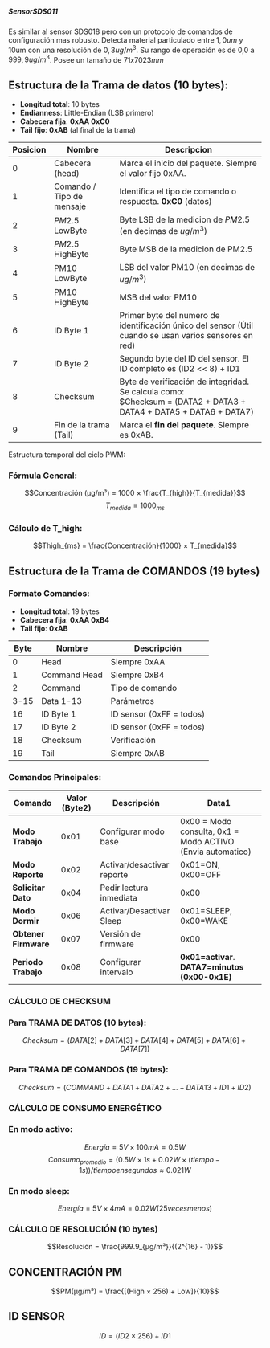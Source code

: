 ##### SensorSDS011

Es similar al sensor SDS018 pero con un protocolo de comandos de configuración mas robusto. Detecta material particulado entre $1,0um$ y 10um con una resolución de $0,3 ug/m^3$. Su rango de operación es de 0,0 a $999,9 ug/m^3$. Posee un tamaño de $71x7023mm$

## Estructura de la Trama de datos (10 bytes):
- **Longitud total**: 10 bytes
- **Endianness**: Little-Endian (LSB primero)
- **Cabecera fija**: **0xAA 0xC0**
- **Tail fijo**: **0xAB** (al final de la trama)

| Posicion | Nombre                    | Descripcion                                                                                                           |
| -------- | ------------------------- | --------------------------------------------------------------------------------------------------------------------- |
| 0        | Cabecera (head)           | Marca el inicio del paquete. Siempre el valor fijo 0xAA.                                                              |
| 1        | Comando / Tipo de mensaje | Identifica el tipo de comando o respuesta. **0xC0** (datos)                                                           |
| 2        | $PM2.5$ LowByte           | Byte LSB de la medicion de $PM2.5$ (en decimas de $ug/m^3$)                                                           |
| 3        | $PM2.5$ HighByte          | Byte MSB de la medicion de PM2.5                                                                                      |
| 4        | PM10 LowByte              | LSB del valor PM10 (en decimas de $ug/m^3$)                                                                           |
| 5        | PM10 HighByte             | MSB del valor PM10                                                                                                    |
| 6        | ID Byte 1                 | Primer byte del numero de identificación único del sensor (Útil cuando se usan varios sensores en red)                |
| 7        | ID Byte 2                 | Segundo byte del ID del sensor. El ID completo es (ID2 << 8) + ID1                                                    |
| 8        | Checksum                  | Byte de verificación de integridad. Se calcula como:  <br>$Checksum = (DATA2 + DATA3 + DATA4 + DATA5 + DATA6 + DATA7) |
| 9        | Fin de la trama (Tail)    | Marca el **fin del paquete**. Siempre es 0xAB.                                                                        |

Estructura temporal del ciclo PWM:
### **Fórmula General:**

$$Concentración (µg/m³) = 1000 × \frac{T_{high}}{T_{medida}}$$
$$T_{medida} = 1000_{ms}$$
### **Cálculo de T_high:**
$$Thigh_{ms} = \frac{Concentración}{1000} × T_{medida}$$ 
## **Estructura de la Trama de COMANDOS (19 bytes)**
### **Formato Comandos:**
- **Longitud total**: 19 bytes
- **Cabecera fija**: **0xAA 0xB4**
- **Tail fijo**: **0xAB**


| Byte | Nombre       | Descripción              |
| ---- | ------------ | ------------------------ |
| 0    | Head         | Siempre 0xAA             |
| 1    | Command Head | Siempre 0xB4             |
| 2    | Command      | Tipo de comando          |
| 3-15 | Data 1-13    | Parámetros               |
| 16   | ID Byte 1    | ID sensor (0xFF = todos) |
| 17   | ID Byte 2    | ID sensor (0xFF = todos) |
| 18   | Checksum     | Verificación             |
| 19   | Tail         | Siempre 0xAB             |

### **Comandos Principales:**

| Comando              | Valor (Byte2) | Descripción                | Data1                                                      |
| -------------------- | ------------- | -------------------------- | ---------------------------------------------------------- |
| **Modo Trabajo**     | 0x01          | Configurar modo base       | 0x00 = Modo consulta, 0x1 = Modo ACTIVO (Envia automatico) |
| **Modo Reporte**     | 0x02          | Activar/desactivar reporte | 0x01=ON, 0x00=OFF                                          |
| **Solicitar Dato**   | 0x04          | Pedir lectura inmediata    | 0x00                                                       |
| **Modo Dormir**      | 0x06          | Activar/Desactivar Sleep   | 0x01=SLEEP, 0x00=WAKE                                      |
| **Obtener Firmware** | 0x07          | Versión de firmware        | 0x00                                                       |
| **Periodo Trabajo**  | 0x08          | Configurar intervalo       | **0x01=activar**. **DATA7=minutos (0x00-0x1E)**<br>        |

### **CÁLCULO DE CHECKSUM**
### Para TRAMA DE DATOS (10 bytes):
$$Checksum = (DATA[2] + DATA[3] + DATA[4] + DATA[5] + DATA[6] + DATA[7])$$

### Para TRAMA DE COMANDOS (19 bytes):
$$Checksum = (COMMAND + DATA1 + DATA2 + ... + DATA13 + ID1 + ID2)$$
### **CÁLCULO DE CONSUMO ENERGÉTICO**

### En modo activo:
$$Energía = 5V × 100mA = 0.5W$$
$$Consumo_{promedio} = (0.5W × 1s + 0.02W × (tiempo - 1s)) / tiempo en segundos
                 ≈ 0.021W$$
### En modo sleep:
$$Energía = 5V × 4mA = 0.02W (25 veces menos)$$
### **CÁLCULO DE RESOLUCIÓN (10 bytes)**
$$Resolución = \frac{999.9_{µg/m³}}{(2^{16} - 1)}$$

## **CONCENTRACIÓN PM**
$$PM(µg/m³) = \frac{[(High × 256) + Low]}{10}$$
## **ID SENSOR**
$$ID = (ID2 \times 256) + ID1$$